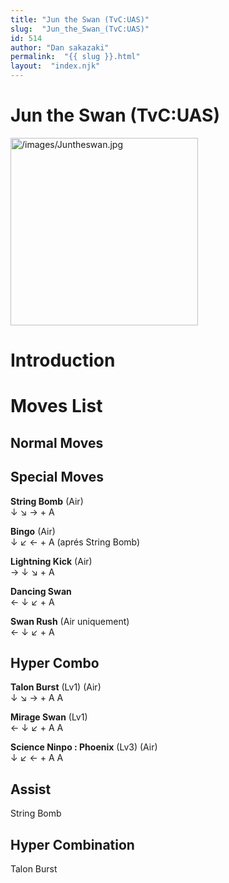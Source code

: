 ```yaml
---
title: "Jun the Swan (TvC:UAS)"
slug:  "Jun_the_Swan_(TvC:UAS)"
id: 514
author: "Dan sakazaki"
permalink:  "{{ slug }}.html"
layout:  "index.njk"
---
```


# Jun the Swan (TvC:UAS)

<img src="/images/Juntheswan.jpg" title="/images/Juntheswan.jpg"
width="300" alt="/images/Juntheswan.jpg" />  

# Introduction

# Moves List

## Normal Moves

## Special Moves

**String Bomb** (Air)  
↓ ↘ → + A

**Bingo** (Air)  
↓ ↙ ← + A (aprés String Bomb)

**Lightning Kick** (Air)  
→ ↓ ↘ + A

**Dancing Swan**  
← ↓ ↙ + A

**Swan Rush** (Air uniquement)  
← ↓ ↙ + A

## Hyper Combo

**Talon Burst** (Lv1) (Air)  
↓ ↘ → + A A

**Mirage Swan** (Lv1)  
← ↓ ↙ + A A

**Science Ninpo : Phoenix** (Lv3) (Air)  
↓ ↙ ← + A A

## Assist

String Bomb

## Hyper Combination

Talon Burst
